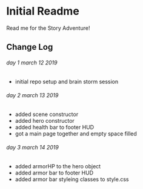 # Initial Readme
Read me for the Story Adventure!

## Change Log
###### day 1 march 12 2019

- initial repo setup and brain storm session

###### day 2 march 13 2019

- added scene constructor
- added hero constructor
- added health bar to footer HUD
- got a main page together and empty space filled

###### day 3 march 14 2019

- added armorHP to the hero object
- added armor bar to footer HUD
- added armor bar styleing classes to style.css





